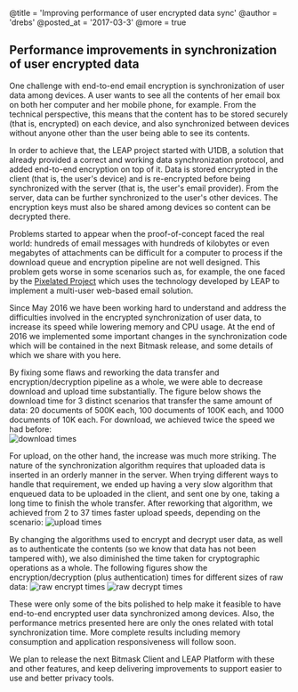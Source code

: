 @title = 'Improving performance of user encrypted data sync'
@author = 'drebs'
@posted_at = '2017-03-3'
@more = true

## Performance improvements in synchronization of user encrypted data

One challenge with end-to-end email encryption is synchronization of user data among devices. A user wants to see all the contents of her email box on both her computer and her mobile phone, for example. From the technical perspective, this means that the content has to be stored securely (that is, encrypted) on each device, and also synchronized between devices without anyone other than the user being able to see its contents.

In order to achieve that, the LEAP project started with U1DB, a solution that already provided a correct and working data synchronization protocol, and added end-to-end encryption on top of it. Data is stored encrypted in the client (that is, the user's device) and is re-encrypted before being synchronized with the server (that is, the user's email provider). From the server, data can be further synchronized to the user's other devices. The encryption keys must also be shared among devices so content can be decrypted there.

Problems started to appear when the proof-of-concept faced the real world: hundreds of email messages with hundreds of kilobytes or even megabytes of attachments can be difficult for a computer to process if the download queue and encryption pipeline are not well designed. This problem gets worse in some scenarios such as, for example, the one faced by the [Pixelated Project](https://pixelated-project.org/) which uses the technology developed by LEAP to implement a multi-user web-based email solution.

Since May 2016 we have been working hard to understand and address the difficulties involved in the encrypted synchronization of user data, to increase its speed while lowering memory and CPU usage. At the end of 2016 we implemented some important changes in the synchronization code which will be contained in the next Bitmask release, and some details of which we share with you here.

By fixing some flaws and reworking the data transfer and encryption/decryption pipeline as a whole, we were able to decrease download and upload time substantially. The figure below shows the download time for 3 distinct scenarios that transfer the same amount of data: 20 documents of 500K each, 100 documents of 100K each, and 1000 documents of 10K each. For download, we achieved twice the speed we had before:  
    ![download times](/img/pages/soledad-performance/download.png) 

For upload, on the other hand, the increase was much more striking. The nature of the synchronization algorithm requires that uploaded data is inserted in an orderly manner in the server. When trying different ways to handle that requirement, we ended up having a very slow algorithm that enqueued data to be uploaded in the client, and sent one by one, taking a long time to finish the whole transfer. After reworking that algorithm, we achieved from 2 to 37 times faster upload speeds, depending on the scenario:
    ![upload times](/img/pages/soledad-performance/upload.png) 

By changing the algorithms used to encrypt and decrypt user data, as well as to authenticate the contents (so we know that data has not been tampered with), we also diminished the time taken for cryptographic operations as a whole. The following figures show the encryption/decryption (plus authentication) times for different sizes of raw data:
    ![raw encrypt times](/img/pages/soledad-performance/raw_encrypt.png) 
    ![raw decrypt times](/img/pages/soledad-performance/raw_decrypt.png) 

These were only some of the bits polished to help make it feasible to have end-to-end encrypted user data synchronized among devices. Also, the performance metrics presented here are only the ones related with total synchronization time. More complete results including memory consumption and application responsiveness will follow soon.

We plan to release the next Bitmask Client and LEAP Platform with these and other features, and keep delivering improvements to support easier to use and better privacy tools. 
